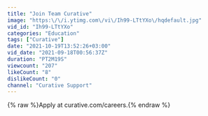 ```yaml
---
title: "Join Team Curative"
image: "https:\/\/i.ytimg.com\/vi\/Ih99-LTtYXo\/hqdefault.jpg"
vid_id: "Ih99-LTtYXo"
categories: "Education"
tags: ["Curative"]
date: "2021-10-19T13:52:26+03:00"
vid_date: "2021-09-18T00:56:37Z"
duration: "PT2M19S"
viewcount: "207"
likeCount: "8"
dislikeCount: "0"
channel: "Curative Support"
---
```

{% raw %}Apply at curative.com/careers.{% endraw %}

